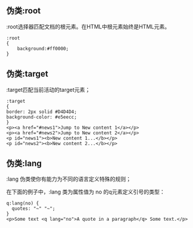 ## 伪类:root
:root选择器匹配文档的根元素。在HTML中根元素始终是HTML元素。
```
:root
{
    background:#ff0000;
}
```

## 伪类:target
:target匹配当前活动的target元素；
```
:target
{
border: 2px solid #D4D4D4;
background-color: #e5eecc;
}
<p><a href="#news1">Jump to New content 1</a></p>
<p><a href="#news2">Jump to New content 2</a></p>
<p id="news1"><b>New content 1...</b></p>
<p id="news2"><b>New content 2...</b></p>
```

## 伪类:lang 
:lang 伪类使你有能力为不同的语言定义特殊的规则；

在下面的例子中，:lang 类为属性值为 no 的q元素定义引号的类型：
```
q:lang(no) {
  quotes: "~" "~";
}
<p>Some text <q lang="no">A quote in a paragraph</q> Some text.</p>
```
